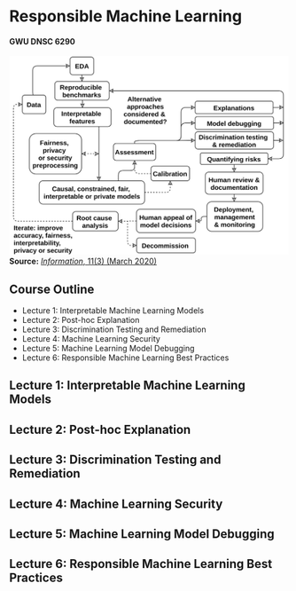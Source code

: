 # Responsible Machine Learning
#### GWU DNSC 6290

![A responsible machine learning workingflow](/img/rml_diagram_no_hilite.png)
</br>
**Source:** [*Information*, 11(3) (March 2020)](https://www.mdpi.com/2078-2489/11/3)

## Course Outline
* Lecture 1: Interpretable Machine Learning Models
* Lecture 2: Post-hoc Explanation
* Lecture 3: Discrimination Testing and Remediation
* Lecture 4: Machine Learning Security
* Lecture 5: Machine Learning Model Debugging
* Lecture 6: Responsible Machine Learning Best Practices

## Lecture 1: Interpretable Machine Learning Models

## Lecture 2: Post-hoc Explanation 

## Lecture 3: Discrimination Testing and Remediation 

## Lecture 4: Machine Learning Security

## Lecture 5: Machine Learning Model Debugging

## Lecture 6: Responsible Machine Learning Best Practices
